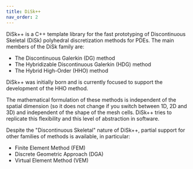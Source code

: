 ```yaml
---
title: DiSk++
nav_order: 2
---
```


DiSk++ is a C++ template library for the fast prototyping of Discontinuous Skeletal (DiSk) polyhedral discretization methods for PDEs. The main members of the DiSk family are:

* The Discontinuous Galerkin (DG) method
* The Hybridizable Discontinuous Galerkin (HDG) method
* The Hybrid High-Order (HHO) method

DiSk++ was initially born and is currently focused to support the development of the HHO method.

The mathematical formulation of these methods is independent of the spatial
dimension (so it does not change if you switch between 1D, 2D and 3D) and
independent of the shape of the mesh cells. DiSk++ tries to replicate this flexibility and this level of abstraction in software.

Despite the "Discontinuous Skeletal" nature of DiSk++, partial support for other families of methods is available, in particular:
 
 * Finite Element Method (FEM)
 * Discrete Geometric Approach (DGA)
 * Virtual Element Method (VEM)

